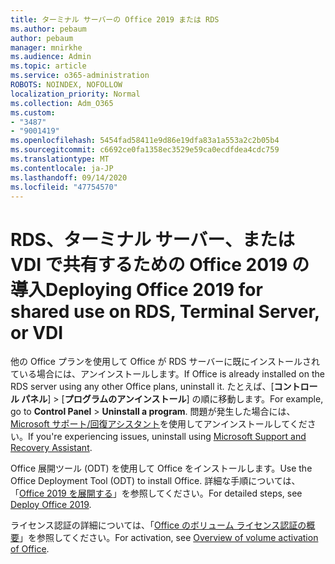 ```yaml
---
title: ターミナル サーバーの Office 2019 または RDS
ms.author: pebaum
author: pebaum
manager: mnirkhe
ms.audience: Admin
ms.topic: article
ms.service: o365-administration
ROBOTS: NOINDEX, NOFOLLOW
localization_priority: Normal
ms.collection: Adm_O365
ms.custom:
- "3487"
- "9001419"
ms.openlocfilehash: 5454fad58411e9d86e19dfa83a1a553a2c2b05b4
ms.sourcegitcommit: c6692ce0fa1358ec3529e59ca0ecdfdea4cdc759
ms.translationtype: MT
ms.contentlocale: ja-JP
ms.lasthandoff: 09/14/2020
ms.locfileid: "47754570"
---
```

# <a name="deploying-office-2019-for-shared-use-on-rds-terminal-server-or-vdi"></a><span data-ttu-id="9c8d4-102">RDS、ターミナル サーバー、または VDI で共有するための Office 2019 の導入</span><span class="sxs-lookup"><span data-stu-id="9c8d4-102">Deploying Office 2019 for shared use on RDS, Terminal Server, or VDI</span></span>

<span data-ttu-id="9c8d4-103">他の Office プランを使用して Office が RDS サーバーに既にインストールされている場合には、アンインストールします。</span><span class="sxs-lookup"><span data-stu-id="9c8d4-103">If Office is already installed on the RDS server using any other Office plans, uninstall it.</span></span> <span data-ttu-id="9c8d4-104">たとえば、[**コントロール パネル**] >  [**プログラムのアンインストール**] の順に移動します。</span><span class="sxs-lookup"><span data-stu-id="9c8d4-104">For example, go to **Control Panel** > **Uninstall a program**.</span></span> <span data-ttu-id="9c8d4-105">問題が発生した場合には、[Microsoft サポート/回復アシスタント](https://aka.ms/SARA-OfficeUninstall-Alchemy)を使用してアンインストールしてください。</span><span class="sxs-lookup"><span data-stu-id="9c8d4-105">If you're experiencing issues, uninstall using [Microsoft Support and Recovery Assistant](https://aka.ms/SARA-OfficeUninstall-Alchemy).</span></span> 

<span data-ttu-id="9c8d4-106">Office 展開ツール (ODT) を使用して Office をインストールします。</span><span class="sxs-lookup"><span data-stu-id="9c8d4-106">Use the Office Deployment Tool (ODT) to install Office.</span></span> <span data-ttu-id="9c8d4-107">詳細な手順については、「[Office 2019 を展開する](https://docs.microsoft.com/deployoffice/office2019/deploy)」を参照してください。</span><span class="sxs-lookup"><span data-stu-id="9c8d4-107">For detailed steps, see [Deploy Office 2019](https://docs.microsoft.com/deployoffice/office2019/deploy).</span></span>

<span data-ttu-id="9c8d4-108">ライセンス認証の詳細については、「[Office のボリューム ライセンス認証の概要](https://docs.microsoft.com/deployoffice/vlactivation/plan-volume-activation-of-office)」を参照してください。</span><span class="sxs-lookup"><span data-stu-id="9c8d4-108">For activation, see [Overview of volume activation of Office](https://docs.microsoft.com/deployoffice/vlactivation/plan-volume-activation-of-office).</span></span>